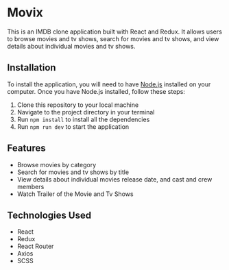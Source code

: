 # Movix

This is an IMDB clone application built with React and Redux. It allows users to browse movies and tv shows, search for movies and tv shows, and view details about individual movies and tv shows.

## Installation

To install the application, you will need to have [Node.js](https://nodejs.org/en/) installed on your computer. Once you have Node.js installed, follow these steps:

1. Clone this repository to your local machine
2. Navigate to the project directory in your terminal
3. Run `npm install` to install all the dependencies
4. Run `npm run dev` to start the application

## Features

- Browse movies by category
- Search for movies and tv shows by title
- View details about individual movies release date, and cast and crew members
- Watch Trailer of the Movie and Tv Shows

## Technologies Used

- React
- Redux
- React Router
- Axios
- SCSS
